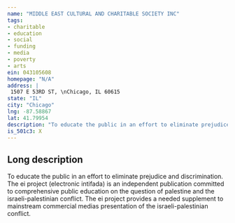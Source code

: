 ```yaml
---
name: "MIDDLE EAST CULTURAL AND CHARITABLE SOCIETY INC"
tags:
- charitable
- education
- social
- funding
- media
- poverty
- arts
ein: 043105608
homepage: "N/A"
address: |
 1507 E 53RD ST, \nChicago, IL 60615
state: "IL"
city: "Chicago"
lng: -87.58867
lat: 41.79954
description: "To educate the public in an effort to eliminate prejudice and discrimination. "
is_501c3: X
---
```


## Long description

To educate the public in an effort to eliminate prejudice and discrimination. The ei project (electronic intifada) is an independent publication committed to comprehensive public education on the question of palestine and the israeli-palestinian conflict. The ei project provides a needed supplement to mainstream commercial medias presentation of the israeli-palestinian conflict. 
